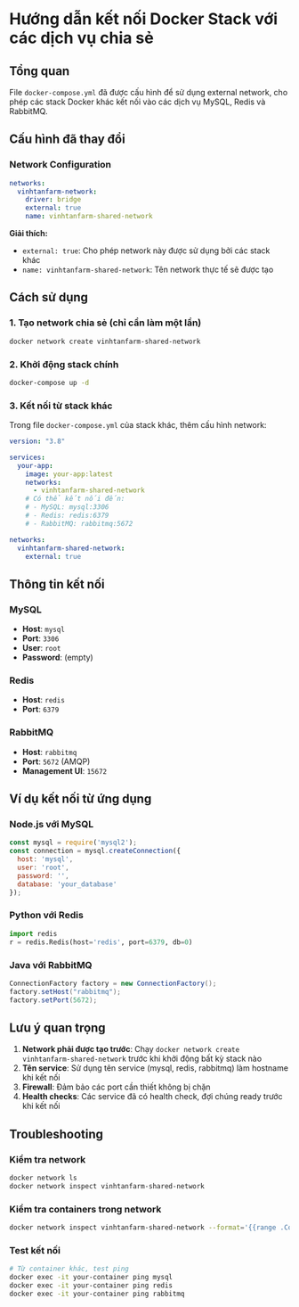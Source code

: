 # Hướng dẫn kết nối Docker Stack với các dịch vụ chia sẻ

## Tổng quan
File `docker-compose.yml` đã được cấu hình để sử dụng external network, cho phép các stack Docker khác kết nối vào các dịch vụ MySQL, Redis và RabbitMQ.

## Cấu hình đã thay đổi

### Network Configuration
```yaml
networks:
  vinhtanfarm-network:
    driver: bridge
    external: true
    name: vinhtanfarm-shared-network
```

**Giải thích:**
- `external: true`: Cho phép network này được sử dụng bởi các stack khác
- `name: vinhtanfarm-shared-network`: Tên network thực tế sẽ được tạo

## Cách sử dụng

### 1. Tạo network chia sẻ (chỉ cần làm một lần)
```bash
docker network create vinhtanfarm-shared-network
```

### 2. Khởi động stack chính
```bash
docker-compose up -d
```

### 3. Kết nối từ stack khác

Trong file `docker-compose.yml` của stack khác, thêm cấu hình network:

```yaml
version: "3.8"

services:
  your-app:
    image: your-app:latest
    networks:
      - vinhtanfarm-shared-network
    # Có thể kết nối đến:
    # - MySQL: mysql:3306
    # - Redis: redis:6379  
    # - RabbitMQ: rabbitmq:5672

networks:
  vinhtanfarm-shared-network:
    external: true
```

## Thông tin kết nối

### MySQL
- **Host**: `mysql`
- **Port**: `3306`
- **User**: `root`
- **Password**: (empty)

### Redis
- **Host**: `redis`
- **Port**: `6379`

### RabbitMQ
- **Host**: `rabbitmq`
- **Port**: `5672` (AMQP)
- **Management UI**: `15672`

## Ví dụ kết nối từ ứng dụng

### Node.js với MySQL
```javascript
const mysql = require('mysql2');
const connection = mysql.createConnection({
  host: 'mysql',
  user: 'root',
  password: '',
  database: 'your_database'
});
```

### Python với Redis
```python
import redis
r = redis.Redis(host='redis', port=6379, db=0)
```

### Java với RabbitMQ
```java
ConnectionFactory factory = new ConnectionFactory();
factory.setHost("rabbitmq");
factory.setPort(5672);
```

## Lưu ý quan trọng

1. **Network phải được tạo trước**: Chạy `docker network create vinhtanfarm-shared-network` trước khi khởi động bất kỳ stack nào
2. **Tên service**: Sử dụng tên service (mysql, redis, rabbitmq) làm hostname khi kết nối
3. **Firewall**: Đảm bảo các port cần thiết không bị chặn
4. **Health checks**: Các service đã có health check, đợi chúng ready trước khi kết nối

## Troubleshooting

### Kiểm tra network
```bash
docker network ls
docker network inspect vinhtanfarm-shared-network
```

### Kiểm tra containers trong network
```bash
docker network inspect vinhtanfarm-shared-network --format='{{range .Containers}}{{.Name}} {{end}}'
```

### Test kết nối
```bash
# Từ container khác, test ping
docker exec -it your-container ping mysql
docker exec -it your-container ping redis
docker exec -it your-container ping rabbitmq
```
